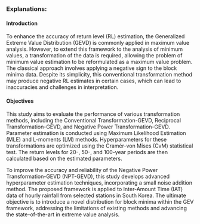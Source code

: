 ### Explanations:
#### Introduction
To enhance the accuracy of return level (RL) estimation, the Generalized Extreme Value Distribution (GEVD) is commonly applied in maximum value analysis. However, to extend this framework to the analysis of minimum values, a transformation of the data is required, allowing the problem of minimum value estimation to be reformulated as a maximum value problem. The classical approach involves applying a negative sign to the block minima data. Despite its simplicity, this conventional transformation method may produce negative RL estimates in certain cases, which can lead to inaccuracies and challenges in interpretation.

#### Objectives
This study aims to evaluate the performance of various transformation methods, including the Conventional Transformation-GEVD, Reciprocal Transformation-GEVD, and Negative Power Transformation-GEVD. Parameter estimation is conducted using Maximum Likelihood Estimation (MLE) and L-moments (LM) methods. Hyperparameters for these transformations are optimized using the Cramér-von Mises (CvM) statistical test. The return levels for 20-, 50-, and 100-year periods are then calculated based on the estimated parameters.

To improve the accuracy and reliability of the Negative Power Transformation-GEVD (NPT-GEVD), this study develops advanced hyperparameter estimation techniques, incorporating a small noise addition method. The proposed framework is applied to Inter-Amount Time (IAT) data of hourly rainfall from selected stations in South Korea. The ultimate objective is to introduce a novel distribution for block minima within the GEV framework, addressing the limitations of existing methods and advancing the state-of-the-art in extreme value analysis.
